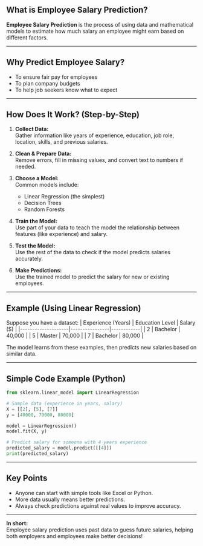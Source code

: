 

## What is Employee Salary Prediction?

**Employee Salary Prediction** is the process of using data and mathematical models to estimate how much salary an employee might earn based on different factors.

---

## Why Predict Employee Salary?

- To ensure fair pay for employees
- To plan company budgets
- To help job seekers know what to expect

---

## How Does It Work? (Step-by-Step)

1. **Collect Data:**  
   Gather information like years of experience, education, job role, location, skills, and previous salaries.

2. **Clean & Prepare Data:**  
   Remove errors, fill in missing values, and convert text to numbers if needed.

3. **Choose a Model:**  
   Common models include:
   - Linear Regression (the simplest)
   - Decision Trees
   - Random Forests

4. **Train the Model:**  
   Use part of your data to teach the model the relationship between features (like experience) and salary.

5. **Test the Model:**  
   Use the rest of the data to check if the model predicts salaries accurately.

6. **Make Predictions:**  
   Use the trained model to predict the salary for new or existing employees.

---

## Example (Using Linear Regression)

Suppose you have a dataset:
| Experience (Years) | Education Level | Salary ($) |
|--------------------|----------------|------------|
| 2                  | Bachelor       | 40,000     |
| 5                  | Master         | 70,000     |
| 7                  | Bachelor       | 80,000     |

The model learns from these examples, then predicts new salaries based on similar data.

---

## Simple Code Example (Python)

```python
from sklearn.linear_model import LinearRegression

# Sample data (experience in years, salary)
X = [[2], [5], [7]]
y = [40000, 70000, 80000]

model = LinearRegression()
model.fit(X, y)

# Predict salary for someone with 4 years experience
predicted_salary = model.predict([[4]])
print(predicted_salary)
```

---

## Key Points

- Anyone can start with simple tools like Excel or Python.
- More data usually means better predictions.
- Always check predictions against real values to improve accuracy.

---

**In short:**  
Employee salary prediction uses past data to guess future salaries, helping both employers and employees make better decisions!
